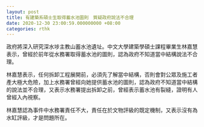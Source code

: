 ```yaml
---
layout: post
title: 有建築系碩士生取得蓄水池圖則　質疑政府說法不合理
date: 2020-12-30 23:00:59.000000000 +08:00
categories: rthk
---
```


政府將深入研究深水埗主教山蓄水池遺址。中文大學建築學碩士課程畢業生林嘉慧表示，曾經於前年從水務署取得蓄水池的圖則，認為政府不知道當中結構說法不合理。

林嘉慧表示，任何拆卸工程展開前，必須先了解當中結構，否則會對公眾及施工者產大極大危險，加上水務署曾經向她提供蓄水池的圖則，認為政府不知道當中結構的說法並不合理，又表示水務署提出拆卸之前，曾經表示蓄水池有裂縫，證明有人曾經入內視察。

林嘉慧認為事件中水務署責任不大，責任在於文物評級的既定機制，又表示沒有為水缸評級，才是問題所在。
